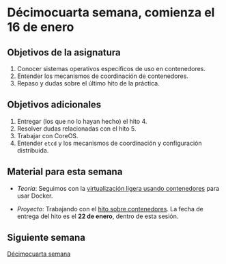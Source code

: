 # Décimocuarta semana, comienza el 16 de enero


## Objetivos de la asignatura

1. Conocer sistemas operativos específicos de uso en contenedores.
2. Entender los mecanismos de coordinación de contenedores.
3. Repaso y dudas sobre el último hito de la práctica.

## Objetivos adicionales

1. Entregar (los que no lo hayan hecho) el hito 4.
1. Resolver dudas relacionadas con el hito 5.
1. Trabajar con CoreOS.
2. Entender `etcd` y los mecanismos de coordinación y configuración distribuida.

## Material para esta semana

* *Teoría*: Seguimos con
  la
  [virtualización ligera usando contenedores](http://jj.github.io/CC/documentos/temas/Contenedores) para
  usar Docker.

* *Proyecto*: Trabajando con
  el
  [hito sobre contenedores](http://jj.github.io/CC/documentos/proyecto/6.Docker). La
  fecha de entrega del hito es el **22 de enero**,
  dentro de esta sesión.
  
## Siguiente semana

[Décimocuarta semana](15-semana.md)
